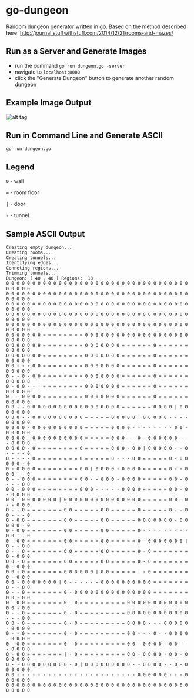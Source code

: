 go-dungeon
==========

Random dungeon generator written in go. Based on the method described here: http://journal.stuffwithstuff.com/2014/12/21/rooms-and-mazes/

Run as a Server and Generate Images
-----------------------------------
 * run the command `go run dungeon.go -server`
 * navigate to `localhost:8080`
 * click the "Generate Dungeon" button to generate another random dungeon

Example Image Output
--------------------
![alt tag](http://i.imgur.com/eEIppTX.png)

Run in Command Line and Generate ASCII
--------------------------------------
`go run dungeon.go`

Legend
------
`0` - wall

`=` - room floor

`|` - door

`-` - tunnel

Sample ASCII Output
-------------------

```shell
Creating empty dungeon...
Creating rooms...
Creating tunnels...
Identifying edges...
Conneting regions...
Trimming tunnels...
Dungeon: ( 40 , 40 ) Regions:  13
0 0 0 0 0 0 0 0 0 0 0 0 0 0 0 0 0 0 0 0 0 0 0 0 0 0 0 0 0 0 0 0 0 0 0 0 0 0 0 0 
0 0 0 0 0 0 0 0 0 0 0 0 0 0 0 0 0 0 0 0 0 0 0 0 0 0 0 0 0 0 0 0 0 0 0 0 0 0 0 0 
0 0 0 0 0 0 0 0 0 0 0 0 0 0 0 0 0 0 0 0 0 0 0 0 0 0 0 0 0 0 0 0 0 0 0 0 0 0 0 0 
0 0 0 0 0 0 0 0 0 0 0 0 0 0 0 0 0 0 0 0 0 0 0 0 0 0 0 0 0 0 0 0 0 0 0 0 0 0 0 0 
0 0 0 0 0 0 0 0 0 0 0 0 0 0 0 0 0 0 0 0 0 0 0 0 0 0 0 0 0 0 0 0 0 0 0 0 0 0 0 0 
0 0 0 0 0 0 0 = = = = = = = = 0 0 0 0 0 0 0 0 0 0 0 0 0 0 0 0 0 0 0 0 0 0 0 0 0 
0 0 0 0 0 0 0 = = = = = = = = 0 0 0 0 0 0 0 = = = = = = 0 = = = = = = 0 0 0 0 0 
0 0 0 0 0 0 0 = = = = = = = = 0 0 0 0 0 0 0 = = = = = = 0 = = = = = = 0 0 0 0 0 
0 0 - - - 0 0 = = = = = = = = 0 0 0 0 0 0 0 = = = = = = 0 = = = = = = 0 0 0 0 0 
0 - - 0 - 0 0 = = = = = = = = 0 0 0 0 0 0 0 = = = = = = 0 = = = = = = 0 0 0 0 0 
0 - 0 0 - - | = = = = = = = = 0 0 0 0 0 0 0 = = = = = = 0 = = = = = = 0 0 0 0 0 
0 - - 0 0 0 0 = = = = = = = = 0 0 0 0 0 0 0 = = = = = = 0 = = = = = = 0 0 0 0 0 
0 0 - - 0 0 0 0 0 0 0 0 0 0 0 0 0 0 0 0 0 0 = = = = = = 0 0 0 0 | 0 0 0 0 0 0 0 
0 0 0 - - 0 0 0 0 0 0 0 0 0 0 = = = = = 0 0 0 0 0 | 0 0 0 0 0 - - - - 0 0 0 0 0 
0 0 0 0 - 0 0 0 0 0 0 0 0 0 0 = = = = = 0 0 0 0 - - - - - - - - 0 0 - 0 0 0 0 0 
0 0 0 0 - 0 0 0 0 0 0 0 0 0 0 = = = = = 0 0 0 - - 0 - 0 0 0 0 0 0 - - - 0 0 0 0 
0 0 0 0 - 0 = = = = = = = = 0 = = = = = 0 0 0 - 0 0 | 0 0 0 0 0 - - 0 - - - - 0 
0 - - - - 0 = = = = = = = = 0 = = = = = 0 - - - 0 0 = = = = = 0 - 0 0 0 0 0 - 0 
0 - 0 0 0 0 = = = = = = = = 0 0 | 0 0 0 0 - 0 0 0 0 = = = = = 0 - - 0 0 0 - - 0 
0 - - 0 0 0 = = = = = = = = 0 0 - - 0 0 0 - 0 0 0 0 = = = = = 0 0 - 0 - - - 0 0 
0 0 - 0 0 0 = = = = = = = = 0 0 0 - - - - - 0 0 0 0 = = = = = 0 0 - 0 - 0 0 0 0 
0 0 - 0 0 0 0 0 0 0 | 0 0 0 0 0 0 0 0 0 0 0 0 0 0 0 = = = = = 0 0 - 0 - - 0 0 0 
0 - - 0 = = = = = = = 0 0 = = = = = 0 0 = = = = = 0 = = = = = 0 - - 0 0 - - - 0 
0 - 0 0 = = = = = = = 0 0 = = = = = 0 0 = = = = = 0 0 0 0 0 0 0 - 0 0 0 0 0 - 0 
0 - 0 0 = = = = = = = 0 0 = = = = = 0 0 = = = = = 0 - - - - - - - - - 0 0 - - 0 
0 - 0 0 = = = = = = = 0 0 = = = = = 0 0 = = = = = 0 - 0 0 0 0 0 0 0 | 0 - - 0 0 
0 - - 0 = = = = = = = 0 0 = = = = = 0 0 = = = = = 0 - 0 = = = = = = = 0 - 0 0 0 
0 0 - 0 = = = = = = = 0 0 = = = = = 0 0 = = = = = 0 - 0 = = = = = = = 0 - 0 0 0 
0 0 - 0 = = = = = = = 0 0 0 0 0 0 | 0 0 = = = = = | - 0 = = = = = = = 0 - 0 0 0 
0 0 - 0 0 0 0 0 0 0 | 0 - - - - - - 0 0 0 0 0 0 0 0 0 0 = = = = = = = 0 - - 0 0 
0 - - 0 = = = = = = = 0 - 0 0 0 0 0 0 0 0 0 0 0 0 0 0 0 = = = = = = = 0 0 - 0 0 
0 - 0 0 = = = = = = = 0 - 0 = = = = = = = = = 0 0 0 0 0 0 0 0 0 0 0 0 0 0 - 0 0 
0 - - 0 = = = = = = = 0 - 0 = = = = = = = = = 0 0 0 0 0 0 0 0 0 0 0 0 - - - 0 0 
0 0 - 0 = = = = = = = 0 - 0 = = = = = = = = = 0 0 0 0 - - - 0 0 0 0 0 - 0 0 0 0 
0 - - 0 = = = = = = = 0 - 0 = = = = = = = = = 0 0 - - - 0 - - 0 0 0 0 - 0 0 0 0 
0 - 0 0 = = = = = = = 0 - 0 = = = = = = = = = 0 0 - 0 0 0 0 - 0 0 - - - 0 0 0 0 
0 - 0 0 = = = = = = = | - 0 = = = = = = = = = 0 0 - 0 0 0 0 - 0 0 - 0 0 0 0 0 0 
0 - - 0 0 0 0 0 0 0 0 0 - 0 | 0 0 0 0 0 0 0 0 0 - - 0 0 0 0 - - 0 - 0 0 0 0 0 0 
0 0 - - - - - - - - - - - - - - - - - - - - - - - 0 0 0 0 0 0 - - - 0 0 0 0 0 0 
0 0 0 0 0 0 0 0 0 0 0 0 0 0 0 0 0 0 0 0 0 0 0 0 0 0 0 0 0 0 0 0 0 0 0 0 0 0 0 0
```
